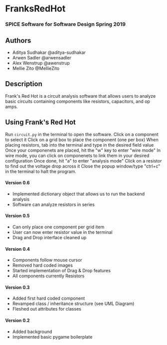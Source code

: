 # FranksRedHot

### SPICE Software for Software Design Spring 2019

## Authors
* Aditya Sudhakar  @aditya-sudhakar
* Arwen Sadler     @arwensadler
* Alex Wenstrup    @awenstrup
* Mellie Zito      @MellieZito


## Description

Frank's Red Hot is a  circuit analysis software that allows users to analyze basic circuits containing components like resistors, capacitors, and op amps. 


## Using Frank's Red Hot

Run `circuit.py` in the terminal to open the software. 
Click on a component to select it
Click on a grid box to place the component (one per box)
When placing resistors, tab into the terminal and type in the desired field value
Once your componenets are placed, hit the "w" key to enter "wire mode"
In wire mode, you can click on componenets to link them in your desired configuration
Once done, hit "a" to enter "analysis mode"
Click on a resistor to find out the voltage drop across it
Close the popup window/type "ctrl+c" in the terminal to halt the program.

#### Version 0.6
* Implemented dictionary object that allows us to run the backend analysis
* Software can analyze resistors in series


#### Version 0.5
* Can only place one component per grid item
* User can now enter resistor value in the terminal
* Drag and Drop interface cleaned up


#### Version 0.4
* Components follow mouse cursor
* Removed hard coded images
* Started implementation of Drag & Drop features
* All components currently Resistors


#### Version 0.3
* Added first hard coded component
* Revamped class / inheritance structure (see UML Diagram)
* Fleshed out attributes for classes

#### Version 0.2
* Added background
* Implemented basic pygame boilerplate
